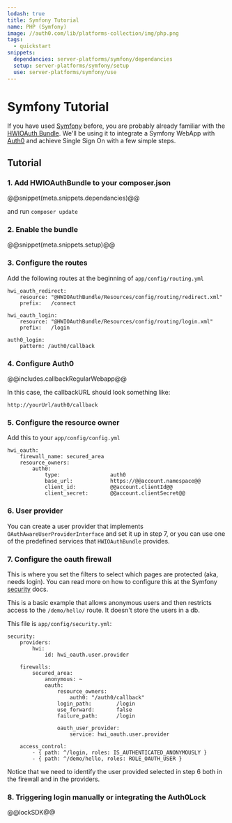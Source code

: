 ```yaml
---
lodash: true
title: Symfony Tutorial
name: PHP (Symfony)
image: //auth0.com/lib/platforms-collection/img/php.png
tags:
  - quickstart
snippets:
  dependancies: server-platforms/symfony/dependancies
  setup: server-platforms/symfony/setup
  use: server-platforms/symfony/use
---
```


# Symfony Tutorial

If you have used [Symfony](http://symfony.com) before, you are probably already familiar with the [HWIOAuth Bundle](https://github.com/hwi/HWIOAuthBundle). We'll be using it to integrate a Symfony WebApp with [Auth0](https://auth0.com/) and achieve Single Sign On with a few simple steps.

## Tutorial

### 1. Add HWIOAuthBundle to your composer.json

@@snippet(meta.snippets.dependancies)@@

and run `composer update`


### 2. Enable the bundle

@@snippet(meta.snippets.setup)@@

### 3. Configure the routes

Add the following routes at the beginning of `app/config/routing.yml`

    hwi_oauth_redirect:
        resource: "@HWIOAuthBundle/Resources/config/routing/redirect.xml"
        prefix:   /connect

    hwi_oauth_login:
        resource: "@HWIOAuthBundle/Resources/config/routing/login.xml"
        prefix:   /login

    auth0_login:
        pattern: /auth0/callback


### 4. Configure Auth0

@@includes.callbackRegularWebapp@@

In this case, the callbackURL should look something like:

```
http://yourUrl/auth0/callback
```

### 5. Configure the resource owner

Add this to your `app/config/config.yml`

    hwi_oauth:
        firewall_name: secured_area
        resource_owners:
            auth0:
                type:                auth0
                base_url:            https://@@account.namespace@@
                client_id:           @@account.clientId@@
                client_secret:       @@account.clientSecret@@

### 6. User provider

You can create a user provider that implements `OAuthAwareUserProviderInterface` and set it up in step 7, or you
can use one of the predefined services that `HWIOAuthBundle` provides.

### 7. Configure the oauth firewall

This is where you set the filters to select which pages are protected (aka, needs login). You can read more on how to configure this at the Symfony [security](http://symfony.com/doc/current/book/security.html) docs.

This is a basic example that allows anonymous users and then restricts access to the `/demo/hello/` route. It doesn't store the users in a db.

This file is `app/config/security.yml`:

    security:
        providers:
            hwi:
                id: hwi_oauth.user.provider

        firewalls:
            secured_area:
                anonymous: ~
                oauth:
                    resource_owners:
                        auth0: "/auth0/callback"
                    login_path:        /login
                    use_forward:       false
                    failure_path:      /login

                    oauth_user_provider:
                        service: hwi_oauth.user.provider

        access_control:
            - { path: ^/login, roles: IS_AUTHENTICATED_ANONYMOUSLY }
            - { path: ^/demo/hello, roles: ROLE_OAUTH_USER }

Notice that we need to identify the user provided selected in step 6 both in the firewall and in the providers.

### 8. Triggering login manually or integrating the Auth0Lock

@@lockSDK@@
